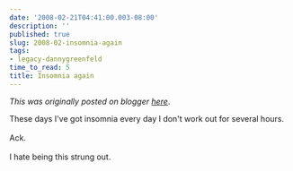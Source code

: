 ```yaml
---
date: '2008-02-21T04:41:00.003-08:00'
description: ''
published: true
slug: 2008-02-insomnia-again
tags:
- legacy-dannygreenfeld
time_to_read: 5
title: Insomnia again
---
```


*This was originally posted on blogger [here](https://dannygreenfeld.blogspot.com/2008/02/insomnia-again.html)*.

These days I've got insomnia every day I don't work out for several hours.<br /><br />Ack.<br /><br />I hate being this strung out.
